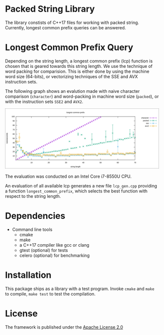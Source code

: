 Packed String Library
=====================

The library constists of C++17 files for working with packed string.
Currently, longest common prefix queries can be answered.

# Longest Common Prefix Query

Depending on the string length, a longest common prefix (lcp) function is chosen that is geared towards
this string length. 
We use the technique of word packing for comparision.
This is either done by using the machine word size (64-bits), or vectorizing techniques of the SSE and AVX instruction sets.

The following graph shows an evalution made with naive character comparison (`character`) and word-packing in machine word size (`packed`),
or with the instruction sets `SSE2` and `AVX2`.

![](images/lcp.svg)

The evaluation was conducted on an Intel Core i7-8550U CPU.

An evaluation of all available lcp generates a new file `lcp_gen.cpp` providing a function `longest_common_prefix`, which
selects the best function with respect to the string length.


# Dependencies

- Command line tools
  - cmake
  - make
  - a C++17 compiler like gcc or clang 
  - gtest (optional) for tests
  - celero (optional) for benchmarking

# Installation

This package ships as a library with a test program.
Invoke `cmake` and `make` to compile, `make test` to test the compilation.



# License

The framework is published under the
[Apache License 2.0](https://www.apache.org/licenses/LICENSE-2.0)

